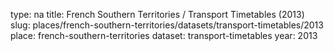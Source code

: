 type: na
title: French Southern Territories / Transport Timetables (2013)
slug: places/french-southern-territories/datasets/transport-timetables/2013
place: french-southern-territories
dataset: transport-timetables
year: 2013
